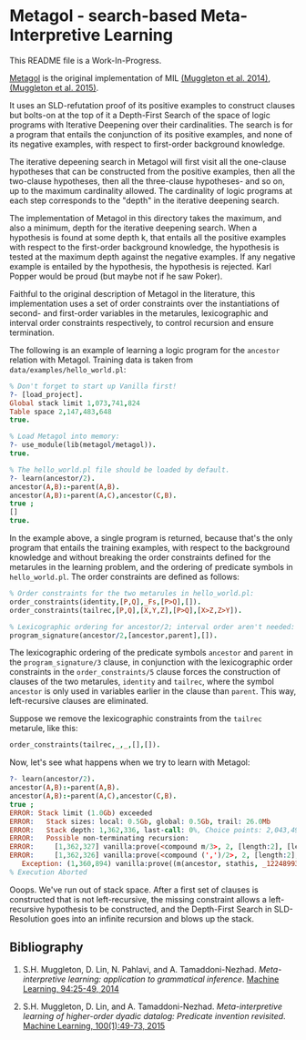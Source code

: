 Metagol - search-based Meta-Interpretive Learning
=================================================

This README file is a Work-In-Progress.

[Metagol] is the original implementation of MIL [(Muggleton et al.  2014)],
[(Muggleton et al. 2015)]. 

It uses an SLD-refutation proof of its positive examples to construct clauses
but bolts-on at the top of it a Depth-First Search of the space of logic
programs with Iterative Deepening over their cardinalities. The search is for a
program that entails the conjunction of its positive examples, and none of its
negative examples, with respect to first-order background knowledge.

The iterative depeening search in Metagol will first visit all the one-clause
hypotheses that can be constructed from the positive examples, then all the
two-clause hypotheses, then all the three-clause hypotheses- and so on, up to
the maximum cardinality allowed. The cardinality of logic programs at each step
corresponds to the "depth" in the iterative deepening search.

The implementation of Metagol in this directory takes the maximum, and also a
minimum, depth for the iterative deepening search. When a hypothesis is found at
some depth k, that entails all the positive examples with respect to the
first-order background knowledge, the hypothesis is tested at the maximum depth
against the negative examples. If any negative example is entailed by the
hypothesis, the hypothesis is rejected. Karl Popper would be proud (but maybe
not if he saw Poker).

Faithful to the original description of Metagol in the literature, this
implementation uses a set of order constraints over the instantiations of
second- and first-order variables in the metarules, lexicographic and interval
order constraints respectively, to control recursion and ensure termination.

The following is an example of learning a logic program for the `ancestor`
relation with Metagol. Training data is taken from
`data/examples/hello_world.pl`:

```prolog
% Don't forget to start up Vanilla first!
?- [load_project].
Global stack limit 1,073,741,824
Table space 2,147,483,648
true.

% Load Metagol into memory:
?- use_module(lib(metagol/metagol)).
true.

% The hello_world.pl file should be loaded by default.
?- learn(ancestor/2).
ancestor(A,B):-parent(A,B).
ancestor(A,B):-parent(A,C),ancestor(C,B).
true ;
[]
true.
```

In the example above, a single program is returned, because that's the only
program that entails the training examples, with respect to the background
knowledge and without breaking the order constraints defined for the metarules
in the learning problem, and the ordering of predicate symbols in
`hello_world.pl`. The order constraints are defined as follows:

```prolog
% Order constraints for the two metarules in hello_world.pl:
order_constraints(identity,[P,Q],_Fs,[P>Q],[]).
order_constraints(tailrec,[P,Q],[X,Y,Z],[P>Q],[X>Z,Z>Y]).

% Lexicographic ordering for ancestor/2; interval order aren't needed:
program_signature(ancestor/2,[ancestor,parent],[]).
```

The lexicographic ordering of the predicate symbols `ancestor` and `parent` in
the `program_signature/3` clause, in conjunction with the lexicographic order
constraints in the `order_constraints/5` clause forces the construction of
clauses of the two metarules, `identity` and `tailrec`, where the symbol
`ancestor` is only used in variables earlier in the clause than `parent`. This
way, left-recursive clauses are eliminated.

Suppose we remove the lexicographic constraints from the `tailrec` metarule,
like this:

```prolog
order_constraints(tailrec,_,_,[],[]).
```

Now, let's see what happens when we try to learn with Metagol:

```prolog
?- learn(ancestor/2).
ancestor(A,B):-parent(A,B).
ancestor(A,B):-parent(A,C),ancestor(C,B).
true ;
ERROR: Stack limit (1.0Gb) exceeded
ERROR:   Stack sizes: local: 0.5Gb, global: 0.5Gb, trail: 26.0Mb
ERROR:   Stack depth: 1,362,336, last-call: 0%, Choice points: 2,043,493
ERROR:   Possible non-terminating recursion:
ERROR:     [1,362,327] vanilla:prove(<compound m/3>, 2, [length:2], [length:1], [length:4], [length:2], _122619138)
ERROR:     [1,362,326] vanilla:prove(<compound (',')/2>, 2, [length:2], [length:1], [length:4], [length:2], _122619198)
   Exception: (1,360,894) vanilla:prove((m(ancestor, stathis, _122489934), m(ancestor, _122489934, _122489754)), 2, [(m(identity, _3880, _3882):-m(_3880, _3894, _3896), m(_3882, _3894, _3896)), (m(tailrec, _3824, _3826):-m(_3824, _3838, _3840), m(_3826, _3838, _3854), m(_3824, _3854, _3840))], [ancestor], [bk, builtins, hypothesis, metarules], [m(tailrec, ancestor, ancestor), m(identity, ancestor, parent)], _122489824) ? abort
% Execution Aborted
```

Ooops. We've run out of stack space. After a first set of clauses is constructed
that is not left-recursive, the missing constraint allows a left-recursive
hypothesis to be constructed, and the Depth-First Search in SLD-Resolution goes
into an infinite recursion and blows up the stack.


Bibliography
------------

1. S.H. Muggleton, D. Lin, N. Pahlavi, and A. Tamaddoni-Nezhad. _Meta-interpretive learning: application to grammatical inference_. [Machine Learning, 94:25-49, 2014](https://link.springer.com/article/10.1007/s10994-013-5358-3)

2. S.H. Muggleton, D. Lin, and A. Tamaddoni-Nezhad. _Meta-interpretive learning of higher-order dyadic datalog: Predicate invention revisited_. [Machine Learning, 100(1):49-73, 2015](https://link.springer.com/content/pdf/10.1007%2Fs10994-014-5471-y.pdf)

[(Muggleton et al. 2014)]: https://link.springer.com/article/10.1007/s10994-013-5358-3 "Meta-interpretive learning: application to grammatical inference"
[(Muggleton et al. 2015)]: https://link.springer.com/content/pdf/10.1007%2Fs10994-014-5471-y.pdf "Meta Interpretive Learning of higher-order dyadic datalog: predicate invention revisited"
[Metagol]: https://github.com/metagol/metagol "Metagol"
